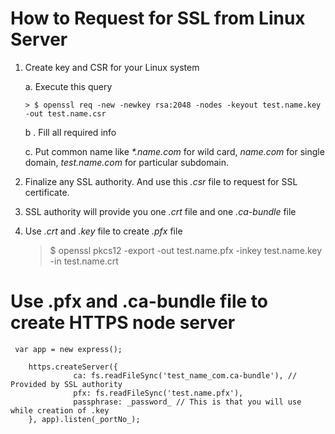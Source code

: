 # How to Request for SSL from Linux Server #

1. Create key and CSR for your Linux system

    a. Execute this query
    
       > $ openssl req -new -newkey rsa:2048 -nodes -keyout test.name.key -out test.name.csr
       
    b .	Fill all required info
    
    c.	Put common name like _*.name.com_ for wild card, _name.com_ for single domain, _test.name.com_ for particular subdomain.

2. Finalize any SSL authority. And use this _.csr_  file to request for SSL certificate.

3. SSL authority will provide you one _.crt_ file and one _.ca-bundle_ file

4. Use _.crt_ and _.key_ file to create _.pfx_ file

     > $ openssl pkcs12 -export -out test.name.pfx -inkey test.name.key -in test.name.crt

# Use .pfx and .ca-bundle file to create HTTPS node server #
     var app = new express();
    
        https.createServer({
                  ca: fs.readFileSync('test_name_com.ca-bundle'), // Provided by SSL authority
                  pfx: fs.readFileSync('test.name.pfx'),
                  passphrase: _password_ // This is that you will use while creation of .key
        }, app).listen(_portNo_);


